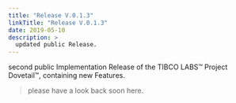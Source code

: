 ```yaml
---
title: "Release V.0.1.3"
linkTitle: "Release V.0.1.3"
date: 2019-05-10
description: >
  updated public Release.
---
```


second public Implementation Release of the TIBCO LABS™ Project Dovetail™, containing new Features.

> please have a look back soon here.
